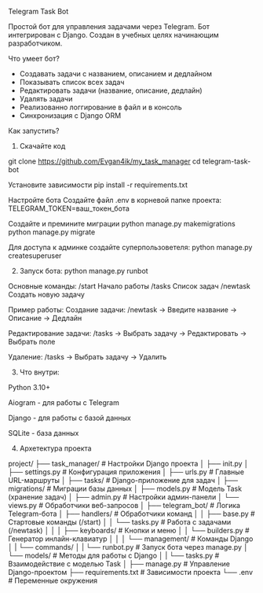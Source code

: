 Telegram Task Bot

Простой бот для управления задачами через Telegram. Бот интегрирован с Django. Создан в учебных целях начинающим разработчиком.

Что умеет бот?
-  Создавать задачи с названием, описанием и дедлайном
-  Показывать список всех задач
-  Редактировать задачи (название, описание, дедлайн)
-  Удалять задачи
-  Реализованно логгирование в файл и в консоль
-  Синхронизация с Django ORM


Как запустить?

1. Скачайте код

git clone https://github.com/Evgan4ik/my_task_manager
cd telegram-task-bot

Установите зависимости
pip install -r requirements.txt

Настройте бота
Создайте файл .env в корневой папке проекта:
TELEGRAM_TOKEN=ваш_токен_бота

Создайте и премините миграции
python manage.py makemigrations
python manage.py migrate

Для доступа к админке создайте суперпользоветеля:
python manage.py createsuperuser


2. Запуск бота:
python manage.py runbot

Основные команды:
/start	  Начало работы
/tasks	  Список задач
/newtask	Создать новую задачу

Пример работы:
Создание задачи:
/newtask → Введите название → Описание → Дедлайн

Редактирование задачи:
/tasks → Выбрать задачу → Редактировать → Выбрать поле

Удаление:
/tasks → Выбрать задачу → Удалить


3. Что внутри:

Python 3.10+

Aiogram - для работы с Telegram

Django - для работы с базой данных

SQLite - база данных

4. Архетектура проекта

project/
├── task_manager/     # Настройки Django проекта
│ ├── init.py
│ ├── settings.py     # Конфигурация приложения
│ ├── urls.py         # Главные URL-маршруты
│
├── tasks/            # Django-приложение для задач
│ ├── migrations/     # Миграции базы данных
│ ├── models.py       # Модель Task (хранение задач)
│ ├── admin.py        # Настройки админ-панели
│ └── views.py        # Обработчики веб-запросов
│
├── telegram_bot/     # Логика Telegram-бота
│ ├── handlers/       # Обработчики команд
│ │ ├── base.py       # Стартовые команды (/start)
│ │ └── tasks.py      # Работа с задачами (/newtask)
│ │
│ ├── keyboards/      # Кнопки и меню
│ │ └── builders.py   # Генератор инлайн-клавиатур
│ │
│ └── management/     # Команды Django
│ | └── commands/
│ | └── runbot.py     # Запуск бота через manage.py
│ └── models/         # Методы для работы с Django
│ | └── tasks.py      # Взаимодействие с моделью Task
│
├── manage.py         # Управление Django-проектом
├── requirements.txt  # Зависимости проекта
└── .env              # Переменные окружения

